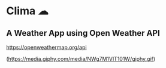 # Clima ☁


## A Weather App using Open Weather API
https://openweathermap.org/api

(https://media.giphy.com/media/NWg7M1VlT101W/giphy.gif)
